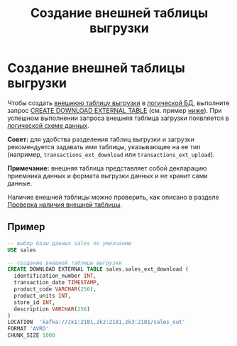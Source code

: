 ﻿---
layout: default
title: Создание внешней таблицы выгрузки
nav_order: 12
parent: Управление схемой данных
grand_parent: Работа с системой
has_children: false
---

# Создание внешней таблицы выгрузки

Чтобы создать [внешнюю таблицу выгрузки](../../../Обзор_понятий_компонентов_и_связей/Основные_понятия/Внешняя_таблица/Внешняя_таблица.md) 
в [логической БД](../../../Обзор_понятий_компонентов_и_связей/Основные_понятия/Логическая_база_данных/Логическая_база_данных.md), 
выполните запрос [CREATE DOWNLOAD EXTERNAL TABLE](../../../Справочная_информация/Запросы_SQLplus/CREATE_DOWNLOAD_EXTERNAL_TABLE/CREATE_DOWNLOAD_EXTERNAL_TABLE.md) 
(см. пример [ниже](#пример)). При успешном выполнении запроса внешняя таблица загрузки появляется 
в [логической схеме данных](../../../Обзор_понятий_компонентов_и_связей/Основные_понятия/Логическая_схема_данных/Логическая_схема_данных.md).

**Совет:** для удобства разделения таблиц выгрузки и загрузки рекомендуется задавать имя таблицы, 
указывающее на ее тип (например, `transactions_ext_download` или `transactions_ext_upload`).

**Примечание:** внешняя таблица представляет собой декларацию приемника данных и формата выгрузки данных и 
не хранит сами данные.

Наличие внешней таблицы можно проверить, как описано в разделе [Проверка наличия внешней таблицы](../Проверка_наличия_логической_сущности/Проверка_наличия_логической_сущности.md#проверка-наличия-внешней-таблицы).

## Пример

```sql
-- выбор базы данных sales по умолчанию
USE sales

-- создание внешней таблицы выгрузки
CREATE DOWNLOAD EXTERNAL TABLE sales.sales_ext_download (
  identification_number INT,
  transaction_date TIMESTAMP,
  product_code VARCHAR(256),
  product_units INT,
  store_id INT,
  description VARCHAR(256)
)
LOCATION  'kafka://zk1:2181,zk2:2181,zk3:2181/sales_out'
FORMAT 'AVRO'
CHUNK_SIZE 1000
```